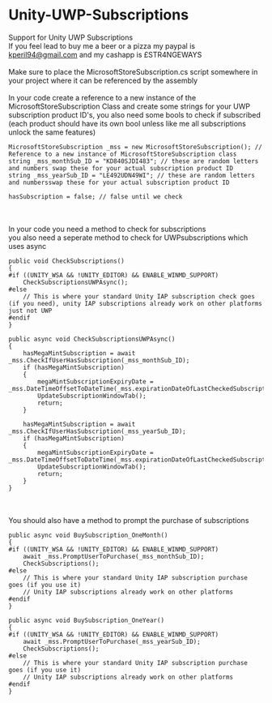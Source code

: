 # Unity-UWP-Subscriptions
Support for Unity UWP Subscriptions  
If you feel lead to buy me a beer or a pizza my paypal is kperil94@gmail.com and my cashapp is £STR4NGEWAYS
\
\
Make sure to place the MicrosoftStoreSubscription.cs script somewhere in your project where it can be referenced by the assembly
\
\
In your code create a reference to a new instance of the MicrosoftStoreSubscription Class and create some strings for your UWP subscription product ID's, you also need some bools to check if subscribed  
(each product should have its own bool unless like me all subscriptions unlock the same features)  
```
MicrosoftStoreSubscription _mss = new MicrosoftStoreSubscription(); // Reference to a new instance of MicrosoftStoreSubscription class
string _mss_monthSub_ID = "KD840SJDI483"; // these are random letters and numbers swap these for your actual subscription product ID
string _mss_yearSub_ID = "LE492UDN49WI"; // these are random letters and numbersswap these for your actual subscription product ID

hasSubscription = false; // false until we check
```
\
\
In your code you need a method to check for subscriptions  
you also need a seperate method to check for UWPsubscriptions which uses async
```
public void CheckSubscriptions()
{
#if ((UNITY_WSA && !UNITY_EDITOR) && ENABLE_WINMD_SUPPORT)
    CheckSubscriptionsUWPAsync();
#else
    // This is where your standard Unity IAP subscription check goes (if you need), unity IAP subscriptions already work on other platforms just not UWP
#endif
}

public async void CheckSubscriptionsUWPAsync()
{
    hasMegaMintSubscription = await _mss.CheckIfUserHasSubscription(_mss_monthSub_ID);
    if (hasMegaMintSubscription)
    {
        megaMintSubscriptionExpiryDate = _mss.DateTimeOffsetToDateTime(_mss.expirationDateOfLastCheckedSubscription);
        UpdateSubscriptionWindowTab();
        return;
    }

    hasMegaMintSubscription = await _mss.CheckIfUserHasSubscription(_mss_yearSub_ID);
    if (hasMegaMintSubscription)
    {
        megaMintSubscriptionExpiryDate = _mss.DateTimeOffsetToDateTime(_mss.expirationDateOfLastCheckedSubscription);
        UpdateSubscriptionWindowTab();
        return;
    }
}
```
\
\
You should also have a method to prompt the purchase of subscriptions
```
public async void BuySubscription_OneMonth()
{
#if ((UNITY_WSA && !UNITY_EDITOR) && ENABLE_WINMD_SUPPORT)
    await _mss.PromptUserToPurchase(_mss_monthSub_ID);
    CheckSubscriptions();
#else
    // This is where your standard Unity IAP subscription purchase goes (if you use it)
    // Unity IAP subscriptions already work on other platforms
#endif
}

public async void BuySubscription_OneYear()
{
#if ((UNITY_WSA && !UNITY_EDITOR) && ENABLE_WINMD_SUPPORT)
    await _mss.PromptUserToPurchase(_mss_yearSub_ID);
    CheckSubscriptions();
#else
    // This is where your standard Unity IAP subscription purchase goes (if you use it)
    // Unity IAP subscriptions already work on other platforms
#endif
}
```
